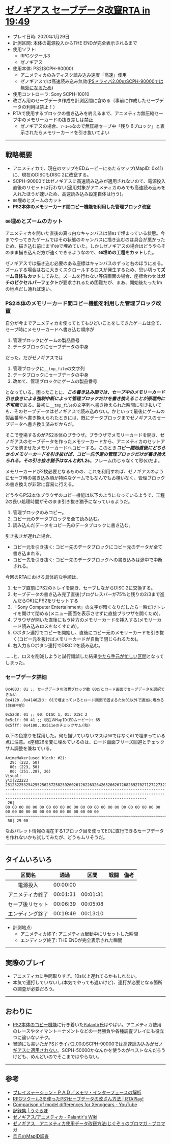 # [ゼノギアス セーブデータ改竄RTA in 19:49](https://www.youtube.com/watch?v=OTb3aogFcIM)

- プレイ日時: 2020年1月29日
- 計測区間: 本体の電源投入からTHE ENDが完全表示されるまで
- 使用ソフト:
  - RPGツクール3
  - ゼノギアス
- 使用本体: PS2(SCPH-90000)
  - アニメティカのみディスク読み込み速度「高速」使用
  - ゼノギアスでは高速読み込み無効([PSドライバ2.00のSCPH-90000では無効になるため](https://www.youtube.com/watch?v=TvKFy7Wxbrk))
- 使用コントローラ: Sony SCPH-10010
- 改ざん用のセーブデータ作成を計測区間に含める（事前に作成したセーブデータの利用は禁止！）
- RTAで使用するブロックの書き込みを終えるまで、アニメティカ無圧縮セーブ中のメモリーカードの抜き差しは禁止
  - ゼノギアスの場合、`7-1=6`なので無圧縮セーブ中「残り 6ブロック」と表示されたらメモリーカードを引き抜いてよい

----

## 戦略概要

- アニメティカで、現在のマップをEDムービーにあたるマップ(MapID: 0x41)に、現在のDISCもDISC 2に改竄する。
- SCPH-90000ではゼノギアスに高速読み込みが適用されないので、電源投入直後のリセットは行わない(適用対象がアニメティカのみでも高速読み込みを入れたほうが速いため、高速読み込み設定自体は行う)。
- `00`埋めとズームのカット
- **PS2本体のメモリーカード間コピー機能を利用した管理ブロック改竄**

### `00`埋めとズームのカット

アニメティカを開いた直後の真っ白なキャンバスは値`01`で埋まっている状態。今までやってきたゲームではその状態のキャンバスに描き込むのは具合が悪かったため、描き込む前にまず`00`で埋めていた。しかしゼノギアスの場合はどうやらそのまま描き込んだ方が速くできるようなので、**`00`埋めの工程をカット**した。

ゼノギアスでは描き込む必要のある座標はキャンバスのずっと右のほうにある。ズームする場合は右に大きくスクロールするロスが発生するため、思い切って**ズーム自体もカット**してみた。ズームを行わない等倍画面の場合、座標合わせは**ガチのピクセルパーフェクト**が要求されるため困難だが、まあ、開始後たった1mの地点だし通れば速い。

### PS2本体のメモリーカード間コピー機能を利用した管理ブロック改竄

自分が今までアニメティカを使ってとてもひどいことをしてきたゲームは全て、セーブ時にメモリーカードへ書き込む順序が
1. 管理ブロックにゲームの製品番号
2. データブロックにセーブデータの中身

だった。だがゼノギアスでは

1. 管理ブロックに`__tmp_file`の文字列
2. データブロックにセーブデータの中身
3. 改めて、管理ブロックにゲームの製品番号

となっている。困ったことに、***この書き込み順では、セーブ中のメモリーカード引き抜きによる強制中断によって管理ブロックだけを書き換えることが原理的に不可能***である。最初に`__tmp_file`の文字列へ書き換えられた瞬間に引き抜いても、そのセーブデータはゼノギアスで読み込めない。かといって最後にゲームの製品番号へ書き換えられたときには、既にデータブロックまでゼノギアスのセーブデータへ書き換え済みだからだ。

そこで登場するのがPS2本体のブラウザ。ブラウザでメモリーカードを開き、ゼノギアスのセーブデータを作ったメモリーカードから、アニメティカのセットアップを済ませたメモリーカードへコピーする。このとき***コピー開始直後にどちらかのメモリーカードを引き抜けば、コピー先予定の管理ブロックだけが書き換えられる。その引き抜き猶予はなんと約1.2s***。フレーム(f)じゃなくて秒(s)だよ。

メモリーカードが2枚必要となるものの、これを利用すれば、ゼノギアスのようにセーブ時の書き込み順が特殊なゲームでもなんでもお構いなく、管理ブロックの書き換えが非常に容易に行える。

どうやらPS2本体ブラウザのコピー機能は以下のようになっているようで、工程2の長い処理時間がそのまま引き抜き猶予になっているようだ。
1. 管理ブロックのみコピー。
2. コピー元のデータブロックを全て読み込む。
3. 読み込んだデータをコピー先のデータブロックに書き込む。

引き抜きが遅れた場合、
- コピー元を引き抜く: コピー先のデータブロックにコピー元のデータが全て書き込まれる。
- コピー先を引き抜く: コピー先のデータブロックへの書き込みは途中で中断される。

今回のRTAにおける具体的な手順は、
1. セーブ直前にPS2のトレイを開き、セーブしながらDISC 2に交換する。
2. セーブデータの書き込み完了直後(ブログレスバーが75%と残りの2/3まで進んだらOK)にPS2をリセットする
3. 「Sony Computer Entertainment」の文字が暗くなりだしたら一瞬だけトレイを開けて閉める(メニュー画面を表示させずに直接ブラウザを開くため)。
4. ブラウザが開いた直後にもう片方のメモリーカードを挿入する(メモリーカード読み込みロスをなくすため)。
5. ○ボタン連打でコピーを開始し、直後にコピー元のメモリーカードを引き抜く(コピー元を抜けばメモリーカードが自動で閉じられるため)。
6. 右入力＆○ボタン連打でDISC 2を読み込む。

……と、ロスを削減しようと試行錯誤した結果[やたら手元が忙しい区間](https://www.twitch.tv/videos/543630005?t=00h06m30s)となってしまった。

### セーブデータ詳細

```
0x4003: 01 ;; セーブデータの消費ブロック数 00だとロード画面でセーブデータを選択できない
0x4120..0x4140辺り: 01で埋まっているとロード画面で固まるため01以外で適当に埋める(詳細不明)

0x52d8: 01 ;; 00: DISC 1, 01: DISC 2
0x5c1f: 00 41 ;; 現在のMapID(EDムービー): 65
0x5fff: 0x4100..0x511eのチェックサム(和)
```

以下の色塗りを採用した。何も描いていないマスは`00`ではなく`01`で埋まっている点に注意。x座標26を変に埋めているのは、ロード画面フリーズ回避とチェックサム調整を兼ねている。

```
AnimeMaker(used block: #2):
  29: (222, 50)
  00: (223, 50)
  00: (251..287, 26)
Visual:
y\x|222223                                                                                 251252253254255256257258259260261262263264265266267268269270271272273274275276277278279280281282283284285286287
---+------------------------------------------------------------------------------------------------------------------------------------------------------------------------------------------------------
 26|                                                                                        00 00 00 00 00 00 00 00 00 00 00 00 00 00 00 00 00 00 00 00 00 00 00 00 00 00 00 00 00 00 00 00 00 00 00 00 00
~~~~~~~~~~~~~~~~~~~~~~~~~~~~~~~~~~~~~~~~~~~~~~~~~~~~~~~~~~~~~~~~~~~~~~~~~~~~~~~~~~~~~~~~~~~~~~~~~~~~~~~~~~~~~~~~~~~~~~~~~~~~~~~~~~~~~~~~~~~~~~~~~~~~~~~~~~~~~~~~~~~~~~~~~~~~~~~~~~~~~~~~~~~~~~~~~~~~~~~~~~
 50| 29 00                                                                                                                                                                                                
```

なおパレット情報の混在する1ブロック目を使ってEDに直行できるセーブデータを作れないかも試してみたが、どうもムリそうだ。

----

## タイムいろいろ

|区間名|通過|区間|戦闘|備考|
|:---:|:---:|:---:|:---:|:---:|
|電源投入|00:00:00|||
|アニメティカ終了|00:01:31|00:01:31|||
|セーブ後リセット|00:06:39|00:05:08|||
|エンディング終了|00:19:49|00:13:10|||

- 計測地点:
  - アニメティカ終了: アニメティカ起動中にリセットした瞬間
  - エンディング終了: THE ENDが完全表示された瞬間

----

## 実際のプレイ

- アニメティカに手間取りすぎ。10s以上遅れてるかもしれない。
- 本気で連打していないし(本気でやっても遅いけど)、連打が必要となる箇所の調査が必要だろう。

----

## おわりに

- [PS2本体のコピー機能](http://www.palantir-k.net/palawiki/index.php?%E3%82%BC%E3%83%8E%E3%82%AE%E3%82%A2%E3%82%B9%2F%E3%82%A2%E3%83%8B%E3%83%A1%E3%83%86%E3%82%A3%E3%82%AB#rd2819e5)に行き着いた[Palantir](https://twitter.com/Palantir_K)氏はやばい。アニメティカ使用のレースやタイマントーナメントなどの一発勝負や各種調査プレイにも役立つに違いないテク。
- 冒頭にも書いたが[PSドライバ2.00のSCPH-90000では高速読み込みがゼノギアスに適用されない](https://www.youtube.com/watch?v=TvKFy7Wxbrk)。SCPH-50000かなんかを使うのがベストなんだろうけども、めんどいのでそこまではやらない。

----

## 参考

- [プレイステーション・ＰＡＤ／メモリ・インターフェースの解析](http://kaele.com/~kashima/games/ps_jpn.txt)
- [RPGツクール3を使ったPS1セーブデータの改ざん方法 | RTAPlay!](https://rta-play.info/tool/save-glitch/)
- [Comparison of model differences for Xenogears - YouTube](https://www.youtube.com/watch?v=TvKFy7Wxbrk)
- [記録集 | うぐらぼ](http://liveug.web.fc2.com/xenogears/speedrun/records.htm)
- [ゼノギアス/アニメティカ - Palantir's Wiki](http://www.palantir-k.net/palawiki/index.php?%E3%82%BC%E3%83%8E%E3%82%AE%E3%82%A2%E3%82%B9%2F%E3%82%A2%E3%83%8B%E3%83%A1%E3%83%86%E3%82%A3%E3%82%AB)
- [ゼノギアス　アニメティカ使用データ改竄方法:じぐぞぅのブロマガ - ブロマガ](https://ch.nicovideo.jp/Jiguzoooo/blomaga/ar1849949)
- [烏氏のMapID調査](https://twitter.com/karasu43croven/status/1213349418201575424)

